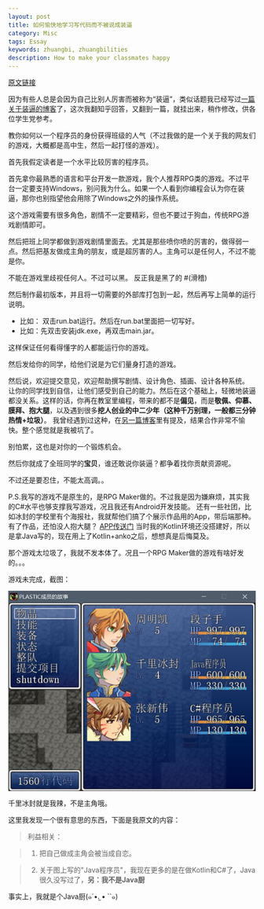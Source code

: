 ```yaml
---
layout: post
title: 如何愉快地学习写代码而不被说成装逼
category: Misc
tags: Essay
keywords: zhuangbi, zhuangbilities
description: How to make your classmates happy
---
```


[原文链接](https://www.zhihu.com/question/46442498/answer/104242789)

因为有些人总是会因为自己比别人厉害而被称为“装逼”，类似话题我已经写过[一篇关于装逼的博客](http://ice1000.github.io/2016/06/27/CoderZhuangbi.html)了，这次我翻知乎回答，又翻到一篇，就挂出来，稍作修改，供各位学生党参考。

教你如何以一个程序员的身份获得班级的人气（不过我做的是一个关于我的网友们的游戏，大概都是高中生，然后一起打怪的游戏）。

首先我假定读者是一个水平比较厉害的程序员。

首先拿你最熟悉的语言和平台开发一款游戏，我个人推荐RPG类的游戏。不过平台一定要支持Windows，别问我为什么。如果一个人看到你编程会认为你在装逼，那你也别指望他会用除了Windows之外的操作系统。

这个游戏需要有很多角色，剧情不一定要精彩，但也不要过于狗血，传统RPG游戏剧情即可。

然后把班上同学都做到游戏剧情里面去。尤其是那些喷你喷的厉害的，做得弱一点。然后把基友做成主角的朋友，或是超厉害的人。主角可以是任何人，不过不能是你。

不能在游戏里歧视任何人。不过可以黑。
反正我是黑了的 #(滑稽)

然后制作最初版本，并且将一切需要的外部库打包到一起，然后再写上简单的运行说明。
- 比如： 双击run.bat运行。然后在run.bat里面把一切写好。
- 比如：先双击安装jdk.exe，再双击main.jar。

这样保证任何看得懂字的人都能运行你的游戏。

然后发给你的同学，给他们说是为它们量身打造的游戏。

然后说，欢迎提交意见，欢迎帮助撰写剧情、设计角色、插画、设计各种系统。 让你的同学找到自信，让他们感受到自己的能力。然后在这个基础上，轻微地装逼都没关系。这样的话，你再在教室里编程，带来的都不是**偏见**，而是**敬佩、仰慕、膜拜、抱大腿**，以及遇到很多**挖人创业的中二少年（这种千万别理，一般都三分钟热情+垃圾）**。
我曾经遇到过这种，在[另一篇博客](http://ice1000.github.io/2016/06/18/MyFirstJob.html)里有提及，结果合作非常不愉快。整个感觉就是我被坑了。

别怕累，这也是对你的一个锻炼机会。

然后你就成了全班同学的**宝贝**，谁还敢说你装逼？都争着找你贡献资源呢。

不过还是要忍住，不能太高调。。

P.S.我写的游戏不是原生的，是RPG Maker做的。不过我是因为嫌麻烦，其实我的C#水平也够支撑我写游戏，况且我还有Android开发技能。
还有一些社团，比如冰封的学校里有个海报社，我就帮他们搞了个展示作品用的App，带后端那种。有了作品，还怕没人抱大腿？
[APP传送门](https://github.com/ice1000/ALPD-app) 当时我的Kotlin环境还没搭建好，所以是拿Java写的，现在用上了Kotlin+anko之后，想想真是后悔莫及。

那个游戏太垃圾了，我就不发本体了。况且一个RPG Maker做的游戏有啥好发的。。。

游戏未完成，截图：

<p><img src="/../../../assets/images/life/1.jpg" align="center"></p>

千里冰封就是我辣，不是主角哦。

这里我发现一个很有意思的东西，下面是我原文的内容：

> 利益相关：

> 1. 把自己做成主角会被当成自恋。

> 2. 关于图上写的"Java程序员"，我现在更多的是在做Kotlin和C#了，Java很久没写过了，**另：我不是Java厨**

事实上，我就是个Java厨(๑´•.̫ • ``๑)